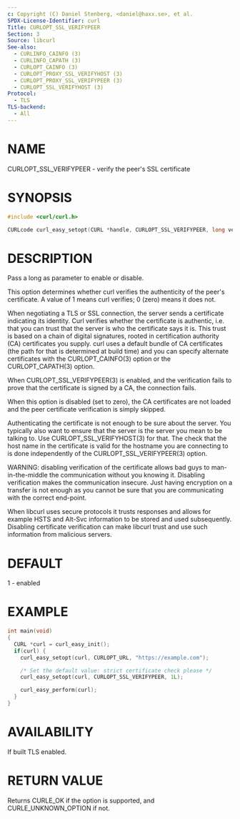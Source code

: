 ```yaml
---
c: Copyright (C) Daniel Stenberg, <daniel@haxx.se>, et al.
SPDX-License-Identifier: curl
Title: CURLOPT_SSL_VERIFYPEER
Section: 3
Source: libcurl
See-also:
  - CURLINFO_CAINFO (3)
  - CURLINFO_CAPATH (3)
  - CURLOPT_CAINFO (3)
  - CURLOPT_PROXY_SSL_VERIFYHOST (3)
  - CURLOPT_PROXY_SSL_VERIFYPEER (3)
  - CURLOPT_SSL_VERIFYHOST (3)
Protocol:
  - TLS
TLS-backend:
  - All
---
```


# NAME

CURLOPT_SSL_VERIFYPEER - verify the peer's SSL certificate

# SYNOPSIS

~~~c
#include <curl/curl.h>

CURLcode curl_easy_setopt(CURL *handle, CURLOPT_SSL_VERIFYPEER, long verify);
~~~

# DESCRIPTION

Pass a long as parameter to enable or disable.

This option determines whether curl verifies the authenticity of the peer's
certificate. A value of 1 means curl verifies; 0 (zero) means it does not.

When negotiating a TLS or SSL connection, the server sends a certificate
indicating its identity. Curl verifies whether the certificate is authentic,
i.e. that you can trust that the server is who the certificate says it is.
This trust is based on a chain of digital signatures, rooted in certification
authority (CA) certificates you supply. curl uses a default bundle of CA
certificates (the path for that is determined at build time) and you can
specify alternate certificates with the CURLOPT_CAINFO(3) option or the
CURLOPT_CAPATH(3) option.

When CURLOPT_SSL_VERIFYPEER(3) is enabled, and the verification fails to
prove that the certificate is signed by a CA, the connection fails.

When this option is disabled (set to zero), the CA certificates are not loaded
and the peer certificate verification is simply skipped.

Authenticating the certificate is not enough to be sure about the server. You
typically also want to ensure that the server is the server you mean to be
talking to. Use CURLOPT_SSL_VERIFYHOST(3) for that. The check that the host
name in the certificate is valid for the hostname you are connecting to is
done independently of the CURLOPT_SSL_VERIFYPEER(3) option.

WARNING: disabling verification of the certificate allows bad guys to
man-in-the-middle the communication without you knowing it. Disabling
verification makes the communication insecure. Just having encryption on a
transfer is not enough as you cannot be sure that you are communicating with
the correct end-point.

When libcurl uses secure protocols it trusts responses and allows for example
HSTS and Alt-Svc information to be stored and used subsequently. Disabling
certificate verification can make libcurl trust and use such information from
malicious servers.

# DEFAULT

1 - enabled

# EXAMPLE

~~~c
int main(void)
{
  CURL *curl = curl_easy_init();
  if(curl) {
    curl_easy_setopt(curl, CURLOPT_URL, "https://example.com");

    /* Set the default value: strict certificate check please */
    curl_easy_setopt(curl, CURLOPT_SSL_VERIFYPEER, 1L);

    curl_easy_perform(curl);
  }
}
~~~

# AVAILABILITY

If built TLS enabled.

# RETURN VALUE

Returns CURLE_OK if the option is supported, and CURLE_UNKNOWN_OPTION if not.

